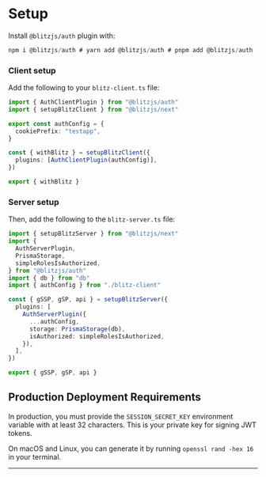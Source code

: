 # Setup



Install `@blitzjs/auth` plugin with:


```typescript
npm i @blitzjs/auth # yarn add @blitzjs/auth # pnpm add @blitzjs/auth
```
### Client setup

Add the following to your `blitz-client.ts` file:


```typescript
import { AuthClientPlugin } from "@blitzjs/auth"
import { setupBlitzClient } from "@blitzjs/next"

export const authConfig = {
  cookiePrefix: "testapp",
}

const { withBlitz } = setupBlitzClient({
  plugins: [AuthClientPlugin(authConfig)],
})

export { withBlitz }
```
### Server setup

Then, add the following to the `blitz-server.ts` file:


```typescript
import { setupBlitzServer } from "@blitzjs/next"
import {
  AuthServerPlugin,
  PrismaStorage,
  simpleRolesIsAuthorized,
} from "@blitzjs/auth"
import { db } from "db"
import { authConfig } from "./blitz-client"

const { gSSP, gSP, api } = setupBlitzServer({
  plugins: [
    AuthServerPlugin({
      ...authConfig,
      storage: PrismaStorage(db),
      isAuthorized: simpleRolesIsAuthorized,
    }),
  ],
})

export { gSSP, gSP, api }
```
## Production Deployment Requirements

In production, you must provide the `SESSION_SECRET_KEY` environment
variable with at least 32 characters. This is your private key for signing
JWT tokens.

On macOS and Linux, you can generate it by running `openssl rand -hex 16`
in your terminal.



---

